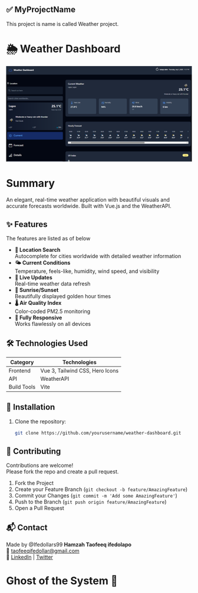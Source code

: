 ## ✅ MyProjectName
This project is name is called Weather project.

# 🌦️ Weather Dashboard
![Weather](./src/assets/images/weather.png)

# Summary
An elegant, real-time weather application with beautiful visuals and accurate forecasts worldwide. Built with Vue.js and the WeatherAPI.

## ✨ Features
The features are listed as of below 
- **📍 Location Search**  
  Autocomplete for cities worldwide with detailed weather information
- **🌤️ Current Conditions**  
  Temperature, feels-like, humidity, wind speed, and visibility
- **📡 Live Updates**  
  Real-time weather data refresh
- **🌅 Sunrise/Sunset**  
  Beautifully displayed golden hour times
- **🌡️ Air Quality Index**  
  Color-coded PM2.5 monitoring
- **📱 Fully Responsive**  
  Works flawlessly on all devices

## 🛠️ Technologies Used

| Category        | Technologies                          |
|-----------------|---------------------------------------|
| Frontend        | Vue 3, Tailwind CSS, Hero Icons       |
| API             | WeatherAPI                            |
| Build Tools     | Vite                                  |

## 🚀 Installation

1. Clone the repository:
   ```bash
   git clone https://github.com/yourusername/weather-dashboard.git

## 🤝 Contributing
Contributions are welcome!  
Please fork the repo and create a pull request.
1. Fork the Project  
2. Create your Feature Branch (`git checkout -b feature/AmazingFeature`)  
3. Commit your Changes (`git commit -m 'Add some AmazingFeature'`)  
4. Push to the Branch (`git push origin feature/AmazingFeature`)  
5. Open a Pull Request


## 📬 Contact
Made by @Ifedollars99
**Hamzah Taofeeq ifedolapo**  
📧 taofeeqifedollar@gmail.com  
🔗 [LinkedIn](https://www.linkedin.com/in/taofeeq-ifedolapo-7890162ba?utm_source=share&utm_campaign=share_via&utm_content=profile&utm_medium=android_app) 
| [Twitter](https://x.com/IfedollarsAvr?t=KWrkgQdZLuh7Y7xaCLCWeg&s=09)
# Ghost of the System 👻

